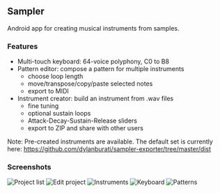 ## Sampler

Android app for creating musical instruments from samples.

### Features

- Multi-touch keyboard: 64-voice polyphony, C0 to B8
- Pattern editor: compose a pattern for multiple instruments
  - choose loop length
  - move/transpose/copy/paste selected notes
  - export to MIDI
- Instrument creator: build an instrument from .wav files
  - fine tuning
  - optional sustain loops
  - Attack-Decay-Sustain-Release sliders
  - export to ZIP and share with other users

Note: Pre-created instruments are available. The default set is currently here:
https://github.com/dylanburati/sampler-exporter/tree/master/dist

### Screenshots

![Project list](https://dylanburati.github.io/assets/sampler-pixel1.png)
![Edit project](https://dylanburati.github.io/assets/sampler-pixel2.png)
![Instruments](https://dylanburati.github.io/assets/sampler-pixel3.png)
![Keyboard](https://dylanburati.github.io/assets/sampler-pixel4.png)
![Patterns](https://dylanburati.github.io/assets/sampler-pixel5.png)
